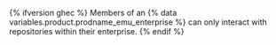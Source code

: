 {% ifversion ghec %} Members of an {% data variables.product.prodname_emu_enterprise %} can only interact with repositories within their enterprise. {% endif %}